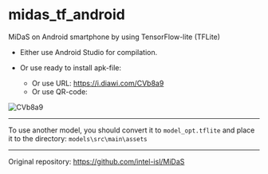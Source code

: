 # midas_tf_android
MiDaS on Android smartphone by using TensorFlow-lite (TFLite)


* Either use Android Studio for compilation.

* Or use ready to install apk-file:
    * Or use URL: https://i.diawi.com/CVb8a9
    * Or use QR-code: 
   
![CVb8a9](https://user-images.githubusercontent.com/4096485/97727213-38552500-1ae1-11eb-8b76-4ea11216f76d.png)

----

To use another model, you should convert it to `model_opt.tflite` and place it to the directory: `models\src\main\assets`


----

Original repository: https://github.com/intel-isl/MiDaS
